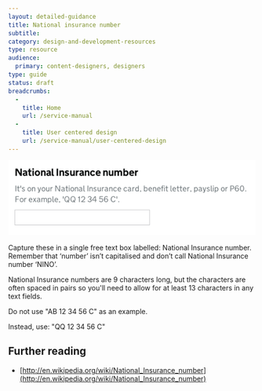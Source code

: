 ```yaml
---
layout: detailed-guidance
title: National insurance number
subtitle: 
category: design-and-development-resources
type: resource
audience:
  primary: content-designers, designers
type: guide
status: draft
breadcrumbs:
  -
    title: Home
    url: /service-manual
  -
    title: User centered design
    url: /service-manual/user-centered-design
---
```


<div class="example">
	<img src="/service-manual/assets/images/design-patterns/nino.png">
</div>

Capture these in a single free text box labelled: National Insurance number. 
Remember that ‘number’ isn’t capitalised and don’t call National Insurance number ‘NINO’.

National Insurance numbers are 9 characters long, but the characters are often spaced in pairs 
so you'll need to allow for at least 13 characters in any text fields.

Do not use "AB 12 34 56 C" as an example. 

Instead, use: "QQ 12 34 56 C"


## Further reading

* [http://en.wikipedia.org/wiki/National_Insurance_number](http://en.wikipedia.org/wiki/National_Insurance_number)